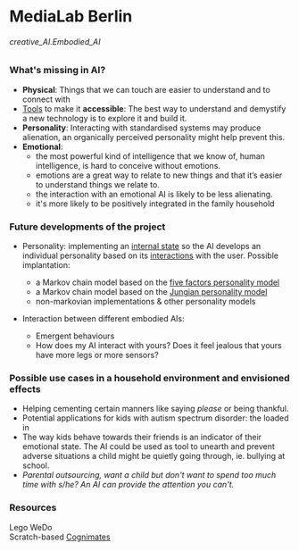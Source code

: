 # MediaLab Berlin
###### creative_AI.Embodied_AI


### What's missing in AI?

* **Physical**: Things that we can touch are easier to understand and to connect with
* [Tools](http://cognimates.me) to make it **accessible**: The best way to understand and demystify a new technology is to explore it and build it.
* **Personality**: Interacting with standardised systems may produce alienation, an organically perceived personality might help prevent this. 
* **Emotional**:
  * the most powerful kind of intelligence that we know of, human intelligence, is hard to conceive without emotions. 
  * emotions are a great way to relate to new things and that it’s easier to understand things we relate to.
  * the interaction with an emotional AI is likely to be less alienating.
  * it's more likely to be positively integrated in the family household
  

### Future developments of the project

* Personality: implementing an [internal state](https://en.wikipedia.org/wiki/Finite-state_machine) so the AI develops an individual personality based on its [interactions](https://en.wikipedia.org/wiki/Reinforcement_learning) with the user. Possible implantation: 
  * a Markov chain model based on the [five factors personality model](https://www.hindawi.com/journals/mpe/2013/132735/)
  * a Markov chain model based on the [Jungian personality model](http://ceur-ws.org/Vol-1680/paper7.pdf)
  * non-markovian implementations & other personality models

* Interaction between different embodied AIs:
  * Emergent behaviours
  * How does my AI interact with yours? Does it feel jealous that yours have more legs or more sensors?



### Possible use cases in a household environment and envisioned effects

* Helping cementing certain manners like saying *please* or being thankful.
* Potential applications for kids with autism spectrum disorder: the loaded in 
* The way kids behave towards their friends is an indicator of their emotional state. The AI could be used as tool to unearth and prevent adverse situations a child might be quietly going through, ie. bullying at school.
* *Parental outsourcing, want a child but don't want to spend too much time with s/he? An AI can provide the attention you can't.*


### Resources

Lego WeDo  
Scratch-based [Cognimates](cognimates.me)  

